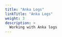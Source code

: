 ```yaml
---
title: "Anka Logs"
linkTitle: "Anka Logs"
weight: 3
description: >
  Working with Anka logs
---
```






